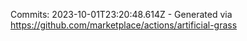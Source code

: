 Commits: 2023-10-01T23:20:48.614Z - Generated via https://github.com/marketplace/actions/artificial-grass
<br>
